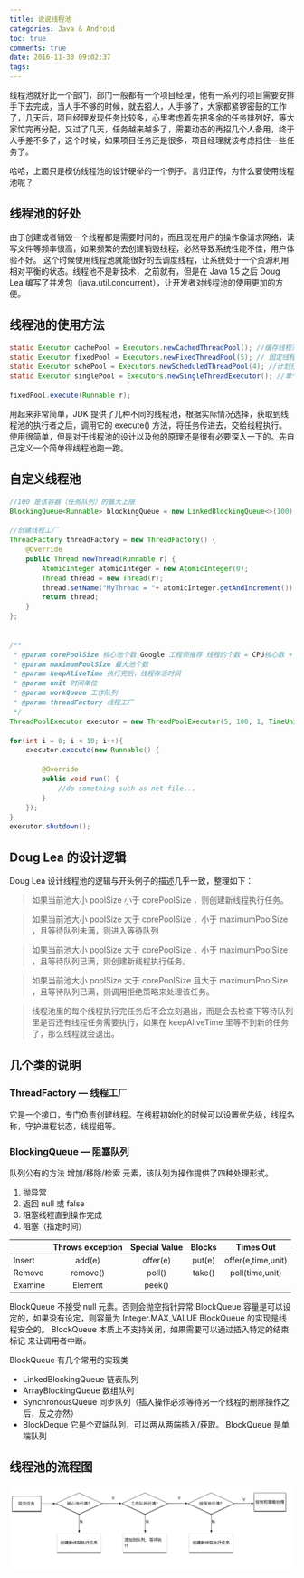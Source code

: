 ```yaml
---
title: 说说线程池
categories: Java & Android
toc: true
comments: true
date: 2016-11-30 09:02:37
tags:
---
```


线程池就好比一个部门，部门一般都有一个项目经理，他有一系列的项目需要安排手下去完成，当人手不够的时候，就去招人，人手够了，大家都紧锣密鼓的工作了，几天后，项目经理发现任务比较多，心里考虑着先把多余的任务排列好，等大家忙完再分配，又过了几天，任务越来越多了，需要动态的再招几个人备用，终于人手差不多了，这个时候，如果项目任务还是很多，项目经理就该考虑挡住一些任务了。

<!--more-->

哈哈，上面只是模仿线程池的设计硬举的一个例子。言归正传，为什么要使用线程池呢？

## 线程池的好处

由于创建或者销毁一个线程都是需要时间的，而且现在用户的操作像请求网络，读写文件等频率很高，如果频繁的去创建销毁线程，必然导致系统性能不佳，用户体验不好。 这个时候使用线程池就能很好的去调度线程，让系统处于一个资源利用相对平衡的状态。线程池不是新技术，之前就有，但是在 Java 1.5 之后 Doug Lea 编写了并发包（java.util.concurrent），让开发者对线程池的使用更加的方便。



## 线程池的使用方法

```java
static Executor cachePool = Executors.newCachedThreadPool(); //缓存线程池
static Executor fixedPool = Executors.newFixedThreadPool(5); // 固定线程个数的线程池
static Executor schePool = Executors.newScheduledThreadPool(4); //计划任务线程池
static Executor singlePool = Executors.newSingleThreadExecutor(); //单个线程

fixedPool.execute(Runnable r);
```

用起来非常简单，JDK 提供了几种不同的线程池，根据实际情况选择，获取到线程池的执行者之后，调用它的   execute() 方法，将任务传进去，交给线程执行。使用很简单，但是对于线程池的设计以及他的原理还是很有必要深入一下的。先自己定义一个简单得线程池跑一跑。



## 自定义线程池

```java
//100 是该容器（任务队列）的最大上限
BlockingQueue<Runnable> blockingQueue = new LinkedBlockingQueue<>(100);

//创建线程工厂
ThreadFactory threadFactory = new ThreadFactory() {
	@Override
	public Thread newThread(Runnable r) {
		AtomicInteger atomicInteger = new AtomicInteger(0);
		Thread thread = new Thread(r);
		thread.setName("MyThread = "+ atomicInteger.getAndIncrement());
		return thread;
	}
};


/**
 * @param corePoolSize 核心池个数 Google 工程师推荐 线程的个数 = CPU核心数 + 1  
 * @param maximumPoolSize 最大池个数
 * @param keepAliveTime 执行完后，线程存活时间
 * @param unit 时间单位
 * @param workQueue 工作队列
 * @param threadFactory 线程工厂
 */
ThreadPoolExecutor executor = new ThreadPoolExecutor(5, 100, 1, TimeUnit.SECONDS, blockingQueue, threadFactory);

for(int i = 0; i < 10; i++){
	executor.execute(new Runnable() {

		@Override
		public void run() {
			//do something such as net file...
		}
	});
}
executor.shutdown();
```



## Doug Lea 的设计逻辑

Doug Lea 设计线程池的逻辑与开头例子的描述几乎一致，整理如下：

> 如果当前池大小 poolSize 小于 corePoolSize ，则创建新线程执行任务。

> 如果当前池大小 poolSize 大于 corePoolSize ，小于 maximumPoolSize ，且等待队列未满，则进入等待队列

> 如果当前池大小 poolSize 大于 corePoolSize ，小于 maximumPoolSize ，且等待队列已满，则创建新线程执行任务。

> 如果当前池大小 poolSize 大于 corePoolSize 且大于 maximumPoolSize ，且等待队列已满，则调用拒绝策略来处理该任务。

> 线程池里的每个线程执行完任务后不会立刻退出，而是会去检查下等待队列里是否还有线程任务需要执行，如果在 keepAliveTime 里等不到新的任务了，那么线程就会退出。



## 几个类的说明

### ThreadFactory — 线程工厂
它是一个接口，专门负责创建线程。在线程初始化的时候可以设置优先级，线程名称，守护进程状态，线程组等。

### BlockingQueue — 阻塞队列
队列公有的方法 增加/移除/检索 元素，该队列为操作提供了四种处理形式。

1. 抛异常
2. 返回 null 或 false 
3. 阻塞线程直到操作完成 
4. 阻塞（指定时间）

|         | Throws exception | Special Value | Blocks |     Times Out      |
| ------- | :--------------: | :-----------: | :----: | :----------------: |
| Insert  |      add(e)      |   offer(e)    | put(e) | offer(e,time,unit) |
| Remove  |     remove()     |    poll()     | take() |  poll(time,unit)   |
| Examine |     Element      |    peek()     |        |                    |

BlockQueue 不接受 null 元素。否则会抛空指针异常
BlockQueue 容量是可以设定的，如果没有设定，则容量为 Integer.MAX_VALUE
BlockQueue 的实现是线程安全的。
BlockQueue 本质上不支持关闭，如果需要可以通过插入特定的结束标记 来让调用者中断。

BlockQueue 有几个常用的实现类
- LinkedBlockingQueue 链表队列
- ArrayBlockingQueue 数组队列
- SynchronousQueue 同步队列（插入操作必须等待另一个线程的删除操作之后，反之亦然）
- BlockDeque 它是个双端队列，可以两从两端插入/获取。 BlockQueue 是单端队列

## 线程池的流程图

![ThreadPool](/images/ThreadPool.png)


